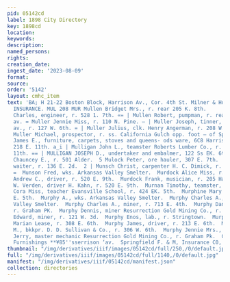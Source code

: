 ```yaml
---
pid: 05142cd
label: 1898 City Directory
key: 1898cd
location: 
keywords: 
description: 
named_persons: 
rights: 
creation_date: 
ingest_date: '2023-08-09'
format: 
source: 
order: '5142'
layout: cmhc_item
text: 'BA; H 21-22 Boston Block, Harrison Av., Cor. 4th St. Milner & Hurd, PLATE GLASS
  INSURANCE. MUL 208 MUR Mullen Bridget Mrs., r. rear 205 K. 8th.        es | Mullen
  Charles, engineer, r. 528 1. 7th. «= | Mullen Robert, pumpman, r. rear 122 8. Toledo
  av. = Muller Jennie Miss, r. 110 N. Pine. — | Muller Joseph, tinner, 706 Ilarrison
  av., r. 127 W. 6th. = | Muller Julius, clk. Henry Angerman, r. 208 W. 7th. s=— |
  Muller Michael, prospector, r. ss. California Gulch opp. foot — of Spruce. cn Mulligan
  James E., furniture, carpets, stoves and queens- ods ware, 6C8 Harrison av., r.
  218 E. 11th. a_i | Mulligan John L., teamster Roberts Lumber Co., r. 229 E. .“e>
  11th. == | MULLIGAN JOSEPH D., undertaker and embalmer, 122 Ss EK. 6th.  Mulock
  Chauncey E., r. 501 Alder.  5 Mulock Peter, ore hauler, 307 E. 7th.  Mumford Frank,
  waiter, r. 136 E. 2d.  2 | Munsch Christ, carpenter H. C. Dimick, r. 126 E. 3d.
  =  Munson Fred, wks. Arkansas Valley Smelter.  Murdock Alice Miss, r. 520 E. 9th.  Murdock
  Andrew C., driver, r. 520 E. 9th.  Murdock Frank, musician, r. 205 Harrison av.  Murdock
  W. Verden, driver H. Kahn, r. 520 E. 9th.  Murnan Timothy, teamster, r. 411 W. Chestnut.  Murphine
  Cora Miss, teacher Evansville School, r. 424 EK. 5th.  Murphine Mary Mrs., r. 434
  E. 5th.  Murphy A., wks. Arkansas Valley Smelter.  Murphy Charles A., blksmith Arkansas
  Valley Smelter.  Murphy Charles A., miner, r. 713 E. 4th.  Murphy Daniel, miner,
  r. Graham PK.  Murphy Dennis, miner Resurrection Gold Mining Co., r. Graham Pk.  Murphy
  Edward, miner, r. 121 W. 3d.  Murphy Enos, lab., r. Stringtown.  Murphy Frank, miner
  Marian Lease, r. 308 E. 6th.  Murphy James, driver, r. 213 E. 6th.  Murphy James
  M., bkkpr. D. D. Sullivan & Co., r. 306 W. 6th.  Murphy Jennie Mrs., r. 202 E. 7th.  Murphy
  Jerry, master mechanic Resurrection Gold Mining Co., r. Graham Pk.  Clothing & Men''s
  Furnishings **¥85''sserrison ‘av.  Springfield F. & M, Insurance C0, us: '
thumbnail: "/img/derivatives/iiif/images/05142cd/full/250,/0/default.jpg"
full: "/img/derivatives/iiif/images/05142cd/full/1140,/0/default.jpg"
manifest: "/img/derivatives/iiif/05142cd/manifest.json"
collection: directories
---
```

